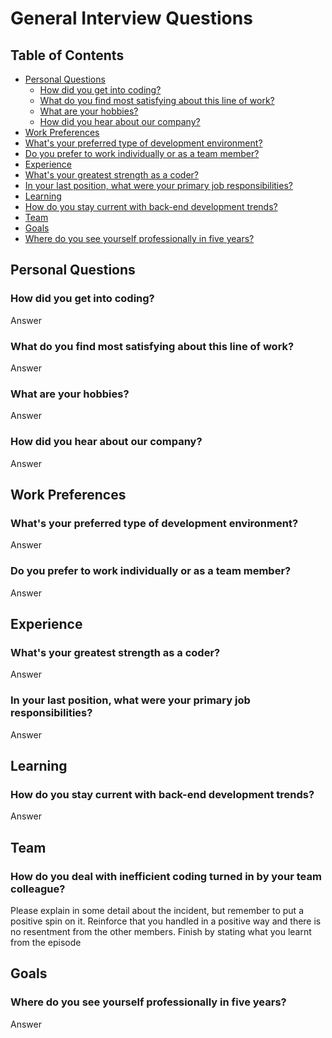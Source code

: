 General Interview Questions
===========================

## Table of Contents
* [Personal Questions](#Personal-Questions)
  * [How did you get into coding?](#How-did-you-get-into-coding)
  * [What do you find most satisfying about this line of work?](#work-satisfaction)
  * [What are your hobbies?](#hobbies)
  * [How did you hear about our company?](#company-exposure)
* [Work Preferences](#work-preferences)
 * [What's your preferred type of development environment?](#preferred-dev-env)
 * [Do you prefer to work individually or as a team member?](#individual-vs-team)
* [Experience](#experience)
 * [What's your greatest strength as a coder?](#greatest-strength)
 * [In your last position, what were your primary job responsibilities?](#last-job-responsibilities)
* [Learning](#learning)
 * [How do you stay current with back-end development trends?](#staying-current)
* [Team](#team)
* [Goals](#goals)
 * [Where do you see yourself professionally in five years?](#five-year-outlook)

## Personal Questions

### How did you get into coding?
Answer

### <a name="work-satisfaction"/> What do you find most satisfying about this line of work?
Answer

### <a name="hobbies"/> What are your hobbies?
Answer

### <a name="company-exposure"/> How did you hear about our company?
Answer


## Work Preferences

### <a name="preferred-dev-env"/> What's your preferred type of development environment?
Answer

### <a name="individual-vs-team"/> Do you prefer to work individually or as a team member?
Answer


## Experience

### <a name="greatest-strength"/> What's your greatest strength as a coder?
Answer

### <a name="last-job-responsibilities"/> In your last position, what were your primary job responsibilities?
Answer


## Learning

### <a name="staying-current"/> How do you stay current with back-end development trends?
Answer


## Team 

### <a name=""/> How do you deal with inefficient coding turned in by your team colleague?

Please explain in some detail about the incident, but remember to put a positive spin on it. Reinforce that you handled in a positive way and there is no resentment from the other members. Finish by stating what you learnt from the episode


## Goals

### <a name="five-year-outlook"/> Where do you see yourself professionally in five years?
Answer
